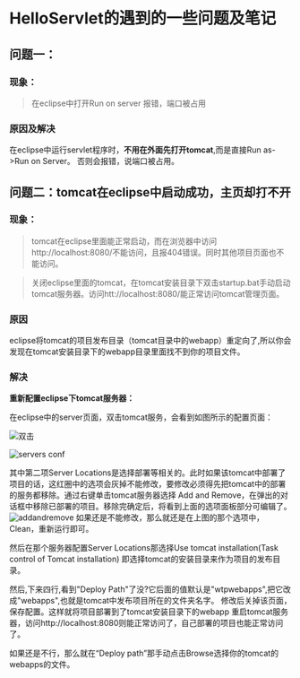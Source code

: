 # HelloServlet的遇到的一些问题及笔记

## 问题一：

### 现象：
>在eclipse中打开Run on server 报错，端口被占用

### 原因及解决

在eclipse中运行servlet程序时，**不用在外面先打开tomcat**,而是直接Run as->Run on Server。
否则会报错，说端口被占用。

## 问题二：tomcat在eclipse中启动成功，主页却打不开

### 现象：
> tomcat在eclipse里面能正常启动，而在浏览器中访问http://localhost\:8080/不能访问，且报404错误。同时其他项目页面也不能访问。

>关闭eclipse里面的tomcat，在tomcat安装目录下双击startup.bat手动启动tomcat服务器。访问htt://localhost\:8080/能正常访问tomcat管理页面。

### 原因

eclipse将tomcat的项目发布目录（tomcat目录中的webapp）重定向了,所以你会发现在tomcat安装目录下的webapp目录里面找不到你的项目文件。

### 解决

**重新配置eclipse下tomcat服务器：**

在eclipse中的server页面，双击tomcat服务，会看到如图所示的配置页面：

![双击](/picture/servers.jpg)

![servers conf](/picture/servers-conf.gif)

其中第二项Server Locations是选择部署等相关的。此时如果该tomcat中部署了项目的话，这红圈中的选项会灰掉不能修改，要修改必须得先把tomcat中的部署的服务都移除。通过右键单击tomcat服务器选择 Add and Remove，在弹出的对话框中移除已部署的项目。移除完确定后，将看到上面的选项面板部分可编辑了。
![addandremove](/picture/addandremove.gif)
如果还是不能修改，那么就还是在上图的那个选项中，Clean，重新运行即可。


然后在那个服务器配置Server Locations那选择Use tomcat installation(Task control of Tomcat installation) 即选择tomcat的安装目录来作为项目的发布目录。

然后,下来四行,看到"Deploy Path"了没?它后面的值默认是"wtpwebapps",把它改成"webapps",也就是tomcat中发布项目所在的文件夹名字。
修改后关掉该页面，保存配置。这样就将项目部署到了tomcat安装目录下的webapp
重启tomcat服务器，访问http://localhost:8080则能正常访问了，自己部署的项目也能正常访问了。

如果还是不行，那么就在“Deploy path”那手动点击Browse选择你的tomcat的webapps的文件。